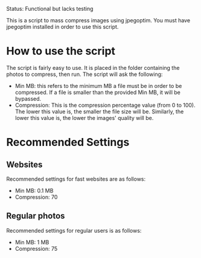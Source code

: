 Status: Functional but lacks testing

This is a script to mass compress images using jpegoptim. You must have jpegoptim installed in order to use this script.

# How to use the script
The script is fairly easy to use. It is placed in the folder containing the photos to compress, then run. The script will ask the following:
- Min MB: this refers to the minimum MB a file must be in order to be compressed. If a file is smaller than the provided Min MB, it will be bypassed.
- Compression: This is the compression percentage value (from 0 to 100). The lower this value is, the smaller the file size will be. Similarly, the lower this value is, the lower the images' quality will be. 

# Recommended Settings
## Websites
Recommended settings for fast websites are as follows:
- Min MB: 0.1 MB
- Compression: 70
## Regular photos
Recommended settings for regular users is as follows:
- Min MB: 1 MB
- Compression: 75
